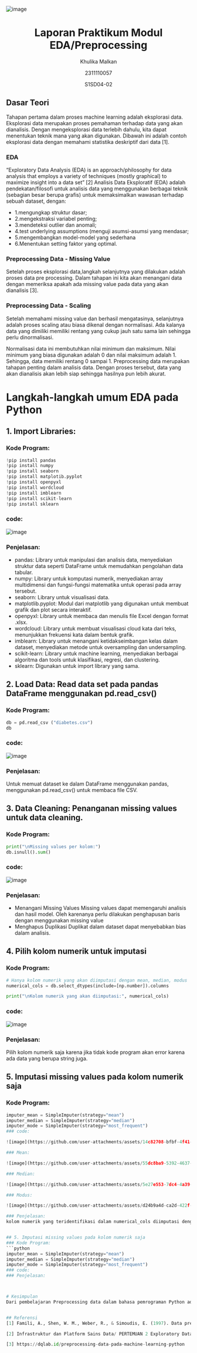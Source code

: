 ![image](https://github.com/user-attachments/assets/535bdb5e-4406-4ebf-9144-6a4166cc3340)<h1 align="center">Laporan Praktikum Modul EDA/Preprocessing</h1>
<p align="center">Khulika Malkan</p>
<p align="center">2311110057</p>
<p align="center">S1SD04-02</p>

## Dasar Teori
Tahapan pertama dalam proses machine learning adalah eksplorasi data. Eksplorasi data merupakan proses pemahaman terhadap data yang akan dianalisis. Dengan mengeksplorasi data terlebih dahulu, kita dapat menentukan teknik mana yang akan digunakan. Dibawah ini adalah contoh eksplorasi data dengan memahami statistika deskriptif dari data [1].

### EDA
“Exploratory Data Analysis (EDA) is an approach/philosophy for data analysis that employs a variety of techniques (mostly graphical) to maximize insight into a data set” [2]
Analisis Data Eksploratif (EDA) adalah pendekatan/filosofi untuk analisis data yang menggunakan berbagai teknik (sebagian besar berupa grafis) untuk memaksimalkan wawasan terhadap sebuah dataset, dengan:
- 1.mengungkap struktur dasar;
- 2.mengekstraksi variabel penting;
- 3.mendeteksi outlier dan anomali;
- 4.test underlying assumptions (menguji asumsi-asumsi yang mendasar;
- 5.mengembangkan model-model yang sederhana
- 6.Menentukan setting faktor yang optimal.

### Preprocessing Data - Missing Value
Setelah proses eksplorasi data,langkah selanjutnya yang dilakukan adalah proses data pre processing. Dalam tahapan ini kita akan menangani data dengan memeriksa apakah ada missing value pada data yang akan dianalisis [3].

### Preprocessing Data - Scaling
Setelah memahami missing value dan berhasil mengatasinya, selanjutnya adalah proses scaling atau biasa dikenal dengan normalisasi. Ada kalanya data yang dimiliki memiliki rentang yang cukup jauh satu sama lain sehingga perlu dinormalisasi.

Normalisasi data ini membutuhkan nilai minimum dan maksimum. Nilai minimum yang biasa digunakan adalah 0 dan nilai maksimum adalah 1. Sehingga, data memiliki rentang 0 sampai 1. Preprocessing data merupakan tahapan penting dalam analisis data. Dengan proses tersebut, data yang akan dianalisis akan lebih siap sehingga hasilnya pun lebih akurat. 

# Langkah-langkah umum EDA pada Python
## 1.  Import Libraries:
### Kode Program:
```python
!pip install pandas
!pip install numpy
!pip install seaborn
!pip install matplotib.pyplot
!pip install openpyxl
!pip install wordcloud
!pip install imblearn
!pip install scikit-learn
!pip install sklearn
```
### code:
![image](https://github.com/user-attachments/assets/7c218950-23f4-4de7-8327-02cf0988f9fc)

### Penjelasan:
- pandas: Library untuk manipulasi dan analisis data, menyediakan struktur data seperti DataFrame untuk memudahkan pengolahan data tabular.
- numpy: Library untuk komputasi numerik, menyediakan array multidimensi dan fungsi-fungsi matematika untuk operasi pada array tersebut.
- seaborn: Library untuk visualisasi data.
- matplotlib.pyplot: Modul dari matplotlib yang digunakan untuk membuat grafik dan plot secara interaktif.
- openpyxl: Library untuk membaca dan menulis file Excel dengan format .xlsx.
- wordcloud: Library untuk membuat visualisasi cloud kata dari teks, menunjukkan frekuensi kata dalam bentuk grafik.
- imblearn: Library untuk menangani ketidakseimbangan kelas dalam dataset, menyediakan metode untuk oversampling dan undersampling.
- scikit-learn: Library untuk machine learning, menyediakan berbagai algoritma dan tools untuk klasifikasi, regresi, dan clustering.
- sklearn: Digunakan untuk import library yang sama.

## 2. Load Data: Read data set pada pandas DataFrame menggunakan pd.read_csv()
### Kode Program:
```python
db = pd.read_csv ("diabetes.csv")
db
```
### code:
![image](https://github.com/user-attachments/assets/4cea8b5a-66bb-432c-9577-ce6291181fd6)


### Penjelasan:
Untuk memuat dataset ke dalam DataFrame menggunakan pandas, menggunakan pd.read_csv() untuk membaca file CSV.

## 3. Data Cleaning: Penanganan missing values untuk data cleaning.  
### Kode Program:
```python
print("\nMissing values per kolom:")
db.isnull().sum()
```
### code:
![image](https://github.com/user-attachments/assets/b9ee5bbf-d2c2-4bb0-8ff4-1fa7551352ac)

### Penjelasan:
- Menangani Missing Values
Missing values dapat memengaruhi analisis dan hasil model. Oleh karenanya perlu dilakukan penghapusan baris dengan menggunakan missing value
- Menghapus Duplikasi
Duplikat dalam dataset dapat menyebabkan bias dalam analisis.

## 4. Pilih kolom numerik untuk imputasi
### Kode Program:
```python
# Hanya kolom numerik yang akan diimputasi dengan mean, median, modus
numerical_cols = db.select_dtypes(include=[np.number]).columns

print("\nKolom numerik yang akan diimputasi:", numerical_cols)
```
### code:
![image](https://github.com/user-attachments/assets/c9a82fea-baa5-4a75-93b2-5cb9b59b2386)

### Penjelasan:
Pilih kolom numerik saja karena jika tidak kode program akan error karena ada data yang berupa string juga.

## 5. Imputasi missing values pada kolom numerik saja
### Kode Program:
```python
imputer_mean = SimpleImputer(strategy="mean")
imputer_median = SimpleImputer(strategy="median")
imputer_mode = SimpleImputer(strategy="most_frequent")
### code:

![image](https://github.com/user-attachments/assets/14c82708-bfbf-4f41-b571-53762d6606e6)

### Mean:

![image](https://github.com/user-attachments/assets/55dc8ba9-5392-4637-a85b-4d6472dd1aa1)

### Median:

![image](https://github.com/user-attachments/assets/5e27e553-7dc4-4a39-adf9-7755ccda2c9e)

### Modus:

![image](https://github.com/user-attachments/assets/d24b9a4d-ca2d-422f-ad7d-328cd2741fe6)

### Penjelasan:
kolom numerik yang teridentifikasi dalam numerical_cols diimputasi dengan nilai rata-rata menggunakan imputer_mean.fit_transform(). Setelah proses ini, data yang hilang digantikan oleh rata-rata kolom, dan hasilnya ditampilkan menggunakan db_mean.head().


## 5. Imputasi missing values pada kolom numerik saja
### Kode Program:
```python
imputer_mean = SimpleImputer(strategy="mean")
imputer_median = SimpleImputer(strategy="median")
imputer_mode = SimpleImputer(strategy="most_frequent")
### code:
### Penjelasan:



# Kesimpulan
Dari pembelajaran Preprocessing data dalam bahasa pemrograman Python adalah langkah penting yang memastikan data siap untuk analisis dan pemodelan. Proses ini melibatkan pembersihan data dari nilai hilang dan duplikasi, serta transformasi data seperti normalisasi dan encoding kategori. Python menawarkan berbagai library, seperti Pandas untuk manipulasi data dan Scikit-learn untuk teknik preprocessing, yang memudahkan kita dalam melakukan tugas ini. Dengan melakukan preprocessing yang tepat, kita dapat meningkatkan akurasi dan keandalan model machine learning. Penting untuk menyesuaikan proses ini dengan karakteristik dataset dan tujuan analisis, sehingga hasil yang diperoleh menjadi lebih optimal.


## Referensi
[1] Famili, A., Shen, W. M., Weber, R., & Simoudis, E. (1997). Data preprocessing and intelligent data analysis. Intelligent data analysis, 1(1), 3-23. 

[2] Infrastruktur dan Platform Sains Data/ PERTEMUAN 2 Exploratory Data Analysis (https://lms.telkomuniversity.ac.id/pluginfile.php/5879110/mod_resource/content/1/M2_%20UFI_EDA.pdf)

[3] https://dqlab.id/preprocessing-data-pada-machine-learning-python
